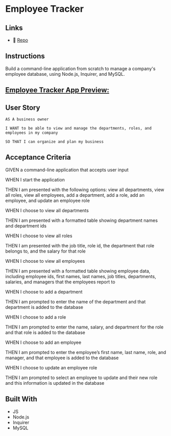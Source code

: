 # Employee Tracker

## Links
* 💾 [Repo](https://github.com/gallolopez1/employee-tracker)

## Instructions
Build a command-line application from scratch to manage a company's employee database, using Node.js, Inquirer, and MySQL.

## <u>Employee Tracker App Preview:</u>

## User Story
`AS A business owner`

`I WANT to be able to view and manage the departments, roles, and employees in my company`

`SO THAT I can organize and plan my business`

## Acceptance Criteria
GIVEN a command-line application that accepts user input

WHEN I start the application

THEN I am presented with the following options: view all departments, view all roles, view all employees, add a department, add a role, add an employee, and update an employee role

WHEN I choose to view all departments

THEN I am presented with a formatted table showing department names and department ids

WHEN I choose to view all roles

THEN I am presented with the job title, role id, the department that role belongs to, and the salary for that role

WHEN I choose to view all employees

THEN I am presented with a formatted table showing employee data, including employee ids, first names, last names, job titles, departments, salaries, and managers that the employees report to

WHEN I choose to add a department

THEN I am prompted to enter the name of the department and that department is added to the database

WHEN I choose to add a role

THEN I am prompted to enter the name, salary, and department for the role and that role is added to the database

WHEN I choose to add an employee

THEN I am prompted to enter the employee’s first name, last name, role, and manager, and that employee is added to the database

WHEN I choose to update an employee role

THEN I am prompted to select an employee to update and their new role and this information is updated in the database

## Built With
* JS
* Node.js
* Inquirer
* MySQL
